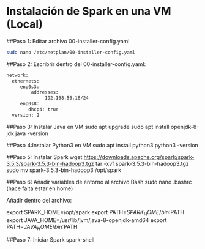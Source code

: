 # **Instalación de Spark en una VM (Local)** 

##Paso 1: Editar archivo 00-installer-config.yaml
``` bash
sudo nano /etc/netplan/00-installer-config.yaml
```
##Paso 2: Escribrir dentro del 00-installer-config.yaml:
``` bash
network:
  ethernets:
     enp0s3:
         addresses:
             -192.168.56.18/24
     enp0s8:
        dhcp4: true
  version: 2
```
##Paso 3: Instalar Java en VM
sudo apt upgrade
sudo apt install openjdk-8-jdk
java -version

##Paso 4:Instalar Python3 en VM
sudo apt install python3
python3 -version

##Paso 5: Instalar Spark
wget https://downloads.apache.org/spark/spark-3.5.3/spark-3.5.3-bin-hadoop3.tgz
tar -xvf spark-3.5.3-bin-hadoop3.tgz
sudo mv spark-3.5.3-bin-hadoop3 /opt/spark

##Paso 6: Añadir variables de entorno al archivo Bash
sudo nano .bashrc (hace falta estar en home)

Añadir dentro del archivo:

export SPARK_HOME=/opt/spark
export PATH=$SPARK_HOME/bin:$PATH
export JAVA_HOME=/usr/lib/jvm/java-8-openjdk-amd64
export PATH=$JAVA_HOME/bin:$PATH

##Paso 7: Iniciar Spark
spark-shell
